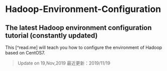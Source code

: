 # Hadoop-Environment-Configuration
The latest Hadoop environment configuration tutorial (constantly updated)
-----
This [^read.me] will teach you how to configure the environment of Hadoop based on CentOS7.
>Update on 19,Nov,2019
>最近更新：2019/11/19

